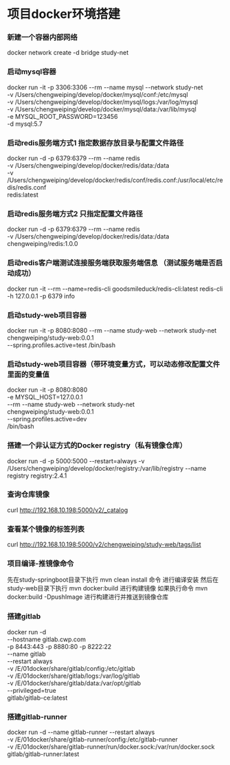 # 项目docker环境搭建

### 新建一个容器内部网络
docker network create -d bridge study-net

### 启动mysql容器
docker run -it -p 3306:3306 --rm --name mysql --network study-net  \
-v /Users/chengweiping/develop/docker/mysql/conf:/etc/mysql \
-v /Users/chengweiping/develop/docker/mysql/logs:/var/log/mysql \
-v /Users/chengweiping/develop/docker/mysql/data:/var/lib/mysql \
-e MYSQL_ROOT_PASSWORD=123456 \
-d mysql:5.7

### 启动redis服务端方式1   指定数据存放目录与配置文件路径
docker run -d -p 6379:6379 --rm --name redis  \
-v /Users/chengweiping/develop/docker/redis/data:/data \
-v /Users/chengweiping/develop/docker/redis/conf/redis.conf:/usr/local/etc/redis/redis.conf \
 redis:latest
 ### 启动redis服务端方式2  只指定配置文件路径
 docker run -d -p 6379:6379 --rm --name redis  \
 -v /Users/chengweiping/develop/docker/redis/data:/data \
 chengweiping/redis:1.0.0
 
 ### 启动redis客户端测试连接服务端获取服务端信息 （测试服务端是否启动成功）
 docker run -it --rm --name=redis-cli goodsmileduck/redis-cli:latest redis-cli -h 127.0.0.1 -p 6379 info
 
### 启动study-web项目容器
docker run -it -p 8080:8080 --rm --name study-web --network study-net \
chengweiping/study-web:0.0.1 \
--spring.profiles.active=test /bin/bash



### 启动study-web项目容器（带环境变量方式，可以动态修改配置文件里面的变量值
docker run -it -p 8080:8080 \
-e MYSQL_HOST=127.0.0.1 \
--rm --name study-web --network study-net  \
chengweiping/study-web:0.0.1  \
--spring.profiles.active=dev   \
/bin/bash

### 搭建一个非认证方式的Docker registry（私有镜像仓库）
docker run -d -p 5000:5000 --restart=always -v /Users/chengweiping/develop/docker/registry:/var/lib/registry --name registry  registry:2.4.1

### 查询仓库镜像
curl http://192.168.10.198:5000/v2/_catalog
### 查看某个镜像的标签列表
curl http://192.168.10.198:5000/v2/chengweiping/study-web/tags/list


### 项目编译-推镜像命令
先在study-springboot目录下执行  mvn clean install 命令  进行编译安装
然后在study-web目录下执行  mvn docker:build 进行构建镜像
如果执行命令  mvn docker:build -DpushImage  进行构建进行并推送到镜像仓库

###  搭建gitlab
docker run -d  \
--hostname gitlab.cwp.com \
-p 8443:443 -p 8880:80 -p 8222:22 \
--name gitlab \
--restart always \
-v /E/01docker/share/gitlab/config:/etc/gitlab \
-v /E/01docker/share/gitlab/logs:/var/log/gitlab \
-v /E/01docker/share/gitlab/data:/var/opt/gitlab \
--privileged=true \
gitlab/gitlab-ce:latest

  
  ### 搭建gitlab-runner
  docker run -d --name gitlab-runner --restart always \
  -v /E/01docker/share/gitlab-runner/config:/etc/gitlab-runner \
  -v /E/01docker/share/gitlab-runner/run/docker.sock:/var/run/docker.sock \
  gitlab/gitlab-runner:latest
